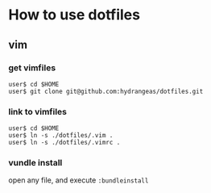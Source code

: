# How to use dotfiles #

## vim ##

### get vimfiles ###

    user$ cd $HOME
    user$ git clone git@github.com:hydrangeas/dotfiles.git

### link to vimfiles ###

    user$ cd $HOME
    user$ ln -s ./dotfiles/.vim .
    user$ ln -s ./dotfiles/.vimrc .

### vundle install ###
open any file, and execute `:bundleinstall`

